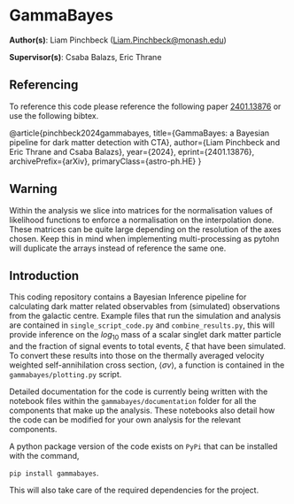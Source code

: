 # GammaBayes
__Author(s)__: Liam Pinchbeck (Liam.Pinchbeck@monash.edu)

__Supervisor(s)__: Csaba Balazs, Eric Thrane

## Referencing

To reference this code please reference the following paper [2401.13876](https://arxiv.org/abs/2401.13876) or use the following bibtex.

@article{pinchbeck2024gammabayes,
      title={GammaBayes: a Bayesian pipeline for dark matter detection with CTA}, 
      author={Liam Pinchbeck and Eric Thrane and Csaba Balazs},
      year={2024},
      eprint={2401.13876},
      archivePrefix={arXiv},
      primaryClass={astro-ph.HE}
}


## Warning

Within the analysis we slice into matrices for the normalisation values of likelihood functions to enforce a normalisation on the interpolation done.
These matrices can be quite large depending on the resolution of the axes chosen. Keep this in mind when implementing multi-processing as pytohn will
duplicate the arrays instead of reference the same one.

## Introduction

This coding repository contains a Bayesian Inference pipeline for calculating dark matter related observables from (simulated) observations from the galactic centre. Example files that run the simulation and analysis are contained in `single_script_code.py` and `combine_results.py`, this will provide inference on the $log_{10}$ mass of a scalar singlet dark matter particle and the fraction of signal events to total events, $\xi$ that have been simulated. To convert these results into those on the thermally averaged velocity weighted self-annihilation cross section, $\langle \sigma v \rangle$, a function is contained in the `gammabayes/plotting.py` script.

Detailed documentation for the code is currently being written with the notebook files within the `gammabayes/documentation` folder for all the components that
make up the analysis. These notebooks also detail how the code can be modified for your own analysis for the relevant components.

A python package version of the code exists on `PyPi` that can be installed with the command,

`pip install gammabayes`.

This will also take care of the required dependencies for the project.
